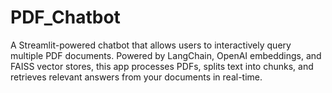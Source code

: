 # PDF_Chatbot
A Streamlit-powered chatbot that allows users to interactively query multiple PDF documents. Powered by LangChain, OpenAI embeddings, and FAISS vector stores, this app processes PDFs, splits text into chunks, and retrieves relevant answers from your documents in real-time.

